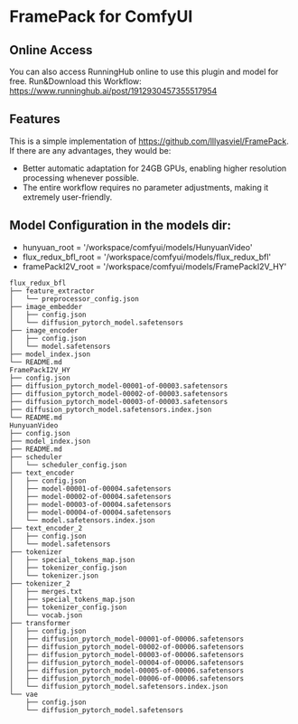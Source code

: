 # FramePack for ComfyUI

## Online Access
You can also access RunningHub online to use this plugin and model for free.
Run&Download this Workflow: 
https://www.runninghub.ai/post/1912930457355517954

## Features  
This is a simple implementation of https://github.com/lllyasviel/FramePack. If there are any advantages, they would be:  
- Better automatic adaptation for 24GB GPUs, enabling higher resolution processing whenever possible.  
- The entire workflow requires no parameter adjustments, making it extremely user-friendly.  

## Model Configuration in the models dir:
- hunyuan_root = '/workspace/comfyui/models/HunyuanVideo'
- flux_redux_bfl_root = '/workspace/comfyui/models/flux_redux_bfl'
- framePackI2V_root = '/workspace/comfyui/models/FramePackI2V_HY'
```
flux_redux_bfl
├── feature_extractor
│   └── preprocessor_config.json
├── image_embedder
│   ├── config.json
│   └── diffusion_pytorch_model.safetensors
├── image_encoder
│   ├── config.json
│   └── model.safetensors
├── model_index.json
└── README.md
FramePackI2V_HY
├── config.json
├── diffusion_pytorch_model-00001-of-00003.safetensors
├── diffusion_pytorch_model-00002-of-00003.safetensors
├── diffusion_pytorch_model-00003-of-00003.safetensors
├── diffusion_pytorch_model.safetensors.index.json
└── README.md
HunyuanVideo
├── config.json
├── model_index.json
├── README.md
├── scheduler
│   └── scheduler_config.json
├── text_encoder
│   ├── config.json
│   ├── model-00001-of-00004.safetensors
│   ├── model-00002-of-00004.safetensors
│   ├── model-00003-of-00004.safetensors
│   ├── model-00004-of-00004.safetensors
│   └── model.safetensors.index.json
├── text_encoder_2
│   ├── config.json
│   └── model.safetensors
├── tokenizer
│   ├── special_tokens_map.json
│   ├── tokenizer_config.json
│   └── tokenizer.json
├── tokenizer_2
│   ├── merges.txt
│   ├── special_tokens_map.json
│   ├── tokenizer_config.json
│   └── vocab.json
├── transformer
│   ├── config.json
│   ├── diffusion_pytorch_model-00001-of-00006.safetensors
│   ├── diffusion_pytorch_model-00002-of-00006.safetensors
│   ├── diffusion_pytorch_model-00003-of-00006.safetensors
│   ├── diffusion_pytorch_model-00004-of-00006.safetensors
│   ├── diffusion_pytorch_model-00005-of-00006.safetensors
│   ├── diffusion_pytorch_model-00006-of-00006.safetensors
│   └── diffusion_pytorch_model.safetensors.index.json
└── vae
    ├── config.json
    └── diffusion_pytorch_model.safetensors
```

